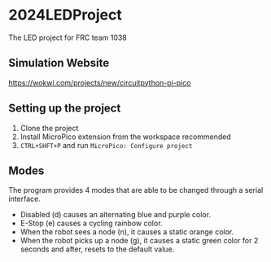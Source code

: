 ﻿# 2024LEDProject

The LED project for FRC team 1038

## Simulation Website

<https://wokwi.com/projects/new/circuitpython-pi-pico>

## Setting up the project

1. Clone the project
2. Install MicroPico extension from the workspace recommended
3. `CTRL+SHFT+P` and run `MicroPico: Configure project`

## Modes

The program provides 4 modes that are able to be changed through a serial interface.

* Disabled (d) causes an alternating blue and purple color.
* E-Stop (e) causes a cycling rainbow color.
* When the robot sees a node (n), it causes a static orange color.
* When the robot picks up a node (g), it causes a static green color for 2 seconds and after, resets to the default value.
